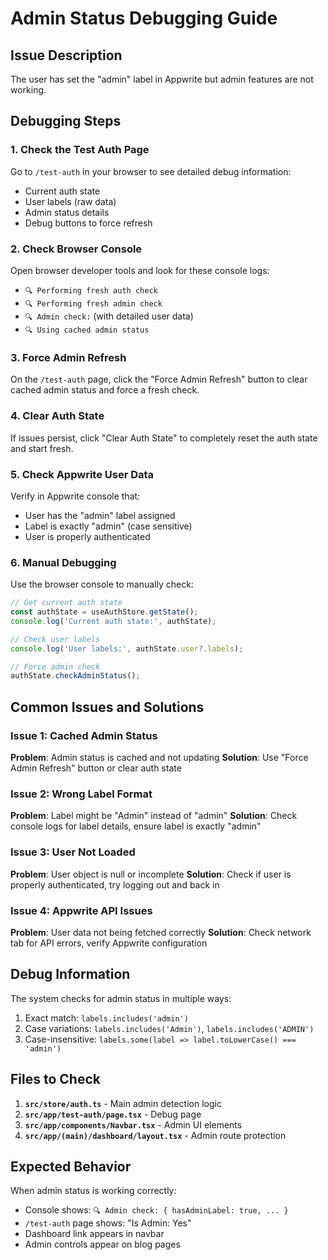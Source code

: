 # Admin Status Debugging Guide

## Issue Description
The user has set the "admin" label in Appwrite but admin features are not working.

## Debugging Steps

### 1. Check the Test Auth Page
Go to `/test-auth` in your browser to see detailed debug information:
- Current auth state
- User labels (raw data)
- Admin status details
- Debug buttons to force refresh

### 2. Check Browser Console
Open browser developer tools and look for these console logs:
- `🔍 Performing fresh auth check`
- `🔍 Performing fresh admin check`
- `🔍 Admin check:` (with detailed user data)
- `🔍 Using cached admin status`

### 3. Force Admin Refresh
On the `/test-auth` page, click the "Force Admin Refresh" button to clear cached admin status and force a fresh check.

### 4. Clear Auth State
If issues persist, click "Clear Auth State" to completely reset the auth state and start fresh.

### 5. Check Appwrite User Data
Verify in Appwrite console that:
- User has the "admin" label assigned
- Label is exactly "admin" (case sensitive)
- User is properly authenticated

### 6. Manual Debugging
Use the browser console to manually check:
```javascript
// Get current auth state
const authState = useAuthStore.getState();
console.log('Current auth state:', authState);

// Check user labels
console.log('User labels:', authState.user?.labels);

// Force admin check
authState.checkAdminStatus();
```

## Common Issues and Solutions

### Issue 1: Cached Admin Status
**Problem**: Admin status is cached and not updating
**Solution**: Use "Force Admin Refresh" button or clear auth state

### Issue 2: Wrong Label Format
**Problem**: Label might be "Admin" instead of "admin"
**Solution**: Check console logs for label details, ensure label is exactly "admin"

### Issue 3: User Not Loaded
**Problem**: User object is null or incomplete
**Solution**: Check if user is properly authenticated, try logging out and back in

### Issue 4: Appwrite API Issues
**Problem**: User data not being fetched correctly
**Solution**: Check network tab for API errors, verify Appwrite configuration

## Debug Information

The system checks for admin status in multiple ways:
1. Exact match: `labels.includes('admin')`
2. Case variations: `labels.includes('Admin')`, `labels.includes('ADMIN')`
3. Case-insensitive: `labels.some(label => label.toLowerCase() === 'admin')`

## Files to Check

1. **`src/store/auth.ts`** - Main admin detection logic
2. **`src/app/test-auth/page.tsx`** - Debug page
3. **`src/app/components/Navbar.tsx`** - Admin UI elements
4. **`src/app/(main)/dashboard/layout.tsx`** - Admin route protection

## Expected Behavior

When admin status is working correctly:
- Console shows: `🔍 Admin check: { hasAdminLabel: true, ... }`
- `/test-auth` page shows: "Is Admin: Yes"
- Dashboard link appears in navbar
- Admin controls appear on blog pages 